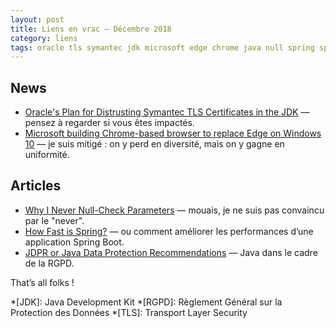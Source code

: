 ```yaml
---
layout: post
title: Liens en vrac — Décembre 2018
category: liens
tags: oracle tls symantec jdk microsoft edge chrome java null spring spring-boot rgpd gdpr
---
```


## News
* [Oracle's Plan for Distrusting Symantec TLS Certificates in the JDK](https://blogs.oracle.com/java-platform-group/jdk-distrusting-symantec-tls-certificates)
  — pensez à regarder si vous êtes impactés.
* [Microsoft building Chrome-based browser to replace Edge on Windows 10](https://thehackernews.com/2018/12/edge-browser-anaheim-chromium.html)
  — je suis mitigé : on y perd en diversité, mais on y gagne en uniformité.

## Articles
* [Why I Never Null-Check Parameters](https://dzone.com/articles/why-i-never-null-check-parameters)
  — mouais, je ne suis pas convaincu par le "never".
* [How Fast is Spring?](https://spring.io/blog/2018/12/12/how-fast-is-spring)
  — ou comment améliorer les performances d’une application Spring Boot.
* [JDPR or Java Data Protection Recommendations](https://dzone.com/articles/jdpr-java-data-protection-recommendations)
  — Java dans le cadre de la RGPD.

That’s all folks !

*[JDK]: Java Development Kit
*[RGPD]: Règlement Général sur la Protection des Données
*[TLS]: Transport Layer Security

